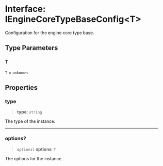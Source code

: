 # Interface: IEngineCoreTypeBaseConfig\<T\>

Configuration for the engine core type base.

## Type Parameters

### T

`T` = `unknown`

## Properties

### type

> **type**: `string`

The type of the instance.

***

### options?

> `optional` **options**: `T`

The options for the instance.
